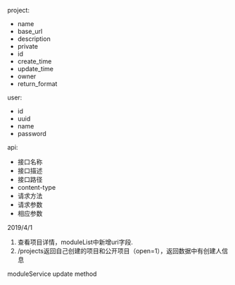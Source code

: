project: 
* name
* base_url
* description
* private
* id
* create_time
* update_time
* owner
* return_format

user:
* id
* uuid
* name
* password

api:
* 接口名称
* 接口描述
* 接口路径
* content-type
* 请求方法
* 请求参数
* 相应参数

2019/4/1
1. 查看项目详情，moduleList中新增uri字段.
2. /projects返回自己创建的项目和公开项目（open=1），返回数据中有创建人信息

moduleService update method